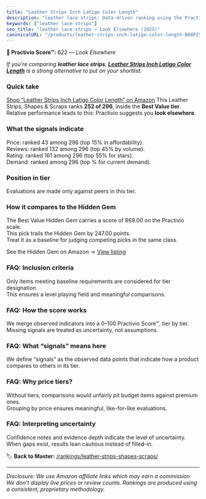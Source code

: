 ```yaml
---
title: "Leather Strips Inch Latigo Color Length"
description: "leather lace strips: Data-driven ranking using the Practivio Score™. Positioned by quality, value, demand, findability, momentum."
keywords: ["leather lace strips"]
seo_title: "leather lace strips — Look Elsewhere (2025)"
canonicalURL: "/products/leather-strips-inch-latigo-color-length-B08P25G7L7/"
---
```


**🚫 Practivio Score™:** 622 — _Look Elsewhere_


*If you're comparing **leather lace strips**, **[Leather Strips Inch Latigo Color Length](https://www.amazon.com/dp/B08P25G7L7?tag=practivio-20)** is a strong alternative to put on your shortlist.*
### Quick take
[Shop “Leather Strips Inch Latigo Color Length” on Amazon](https://www.amazon.com/dp/B08P25G7L7?tag=practivio-20)
This Leather Strips, Shapes & Scraps ranks **252 of 296**, inside the **Best Value tier**.  
Relative performance leads to this: Practivio suggests you **look elsewhere**.

### What the signals indicate
Price: ranked 43 among 296 (top 15% in affordability).  
Reviews: ranked 132 among 296 (top 45% by volume).  
Rating: ranked 161 among 296 (top 55% for stars).  
Demand: ranked  among 296 (top % for current demand).

### Position in tier
Evaluations are made only against peers in this tier.

### How it compares to the Hidden Gem
The Best Value Hidden Gem carries a score of 869.00 on the Practivio scale.  
This pick trails the Hidden Gem by 247.00 points.  
Treat it as a baseline for judging competing picks in the same class.  

See the Hidden Gem on Amazon → [View listing](https://www.amazon.com/dp/B0CF27WXNR?tag=practivio-20)

### FAQ: Inclusion criteria
Only items meeting baseline requirements are considered for tier designation.  
This ensures a level playing field and meaningful comparisons.

### FAQ: How the score works
We merge observed indicators into a 0–100 Practivio Score™, tier by tier.  
Missing signals are treated as uncertainty, not assumptions.

### FAQ: What “signals” means here
We define “signals” as the observed data points that indicate how a product compares to others in its tier.

### FAQ: Why price tiers?
Without tiers, comparisons would unfairly pit budget items against premium ones.  
Grouping by price ensures meaningful, like-for-like evaluations.

### FAQ: Interpreting uncertainty
Confidence notes and evidence depth indicate the level of uncertainty.  
When gaps exist, results lean cautious instead of filled-in.


🏷️ **Back to Master:** [/rankings/leather-strips-shapes-scraps/](/rankings/leather-strips-shapes-scraps/)

---
_Disclosure: We use Amazon affiliate links which may earn a commission. We don’t display live prices or review counts. Rankings are produced using a consistent, proprietary methodology._
